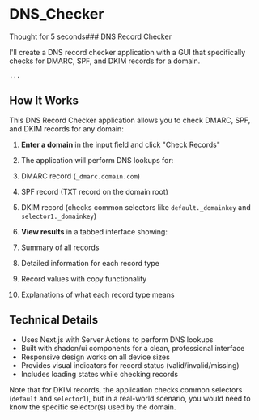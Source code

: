 # DNS_Checker


Thought for 5 seconds### DNS Record Checker

I'll create a DNS record checker application with a GUI that specifically checks for DMARC, SPF, and DKIM records for a domain.

```typescriptreact project="dns-record-checker"
...
```

## How It Works

This DNS Record Checker application allows you to check DMARC, SPF, and DKIM records for any domain:

1. **Enter a domain** in the input field and click "Check Records"
2. The application will perform DNS lookups for:

1. DMARC record (`_dmarc.domain.com`)
2. SPF record (TXT record on the domain root)
3. DKIM record (checks common selectors like `default._domainkey` and `selector1._domainkey`)



3. **View results** in a tabbed interface showing:

1. Summary of all records
2. Detailed information for each record type
3. Record values with copy functionality
4. Explanations of what each record type means





## Technical Details

- Uses Next.js with Server Actions to perform DNS lookups
- Built with shadcn/ui components for a clean, professional interface
- Responsive design works on all device sizes
- Provides visual indicators for record status (valid/invalid/missing)
- Includes loading states while checking records


Note that for DKIM records, the application checks common selectors (`default` and `selector1`), but in a real-world scenario, you would need to know the specific selector(s) used by the domain.
